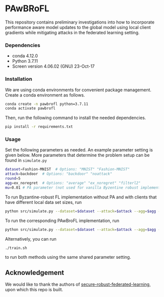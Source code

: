 # PAwBRoFL

This repository contains preliminary investigations into how to incorporate performance aware model updates to the global model using local client gradients while mitigating attacks in the federated learning setting.

### Dependencies

- conda 4.12.0
- Python 3.7.11
- Screen version 4.06.02 (GNU) 23-Oct-17

### Installation

We are using conda environments for convenient package management. Create a conda environment as follows.

```bash
conda create -n pawbrofl python=3.7.11
conda activate pawbrofl
```

Then, run the following command to install the needed dependencies.

```bash
pip install -r requirements.txt
```

### Usage

Set the following parameters as needed. An example parameter setting is given below. More parameters that determine the problem setup can be found in `simulate.py`
```bash
dataset=Fashion-MNIST  # Options: "MNIST" "Fashion-MNIST"
attack=backdoor  # Options: "backdoor" "noattack"
round=5
agg=ex_noregret  # Options: "average" "ex_noregret" "filterl2" 
mu=0.01 # PA parameter (not used for vanilla Byzentine robust implementation)
```
To run Byzantine-robust FL implementation without PA and with clients that have different local data set sizes, run
```bash
python src/simulate.py --dataset=$dataset --attack=$attack --agg=$agg --round=$round --variable_local_size
```
To run the corresponding PAwBroFL implementation, run
```bash
python src/simulate.py --dataset=$dataset --attack=$attack --agg=$agg --round=$round --variable_local_size
```
Alternatively, you can run 
```bash
./train.sh
```
to run both methods using the same shared parameter setting.

## Acknowledgement

We would like to thank the authors of [secure-robust-federated-learning](https://github.com/wanglun1996/secure-robust-federated-learning), upon which this repo is built.

